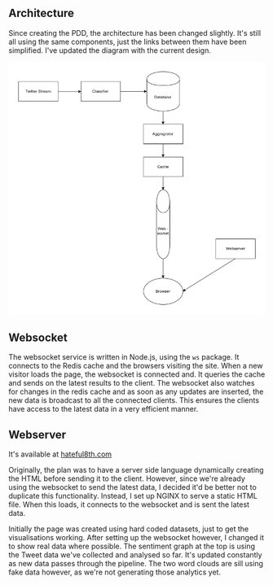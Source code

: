 ## Architecture
Since creating the PDD, the architecture has been changed slightly. It's
still all using the same components, just the links between them have been
simplified. I've updated the diagram with the current design.

![Architecture V2.1](images/arch-V2.1.png)

## Websocket
The websocket service is written in Node.js, using the `ws` package. It
connects to the Redis cache and the browsers visiting the site. When a new
visitor loads the page, the websocket is connected and. It queries
the cache and sends on the latest results to  the client. The websocket
also watches for changes in the redis cache and as soon as any updates are
inserted, the new data is broadcast to all the connected clients. This
ensures the clients have access to the latest data in a very efficient
manner.

## Webserver
It's available at [hateful8th.com](http://hateful8th.com/)

Originally, the plan was to have a server side language dynamically creating
the HTML before sending it to the client. However, since we're already using
the websocket to send the latest data, I decided it'd be better not to
duplicate this functionality. Instead, I set up NGINX to serve a static HTML
file. When this loads, it connects to the websocket and is sent the latest
data.

Initially the page was created using hard coded datasets, just to get the
visualisations working. After setting up the websocket however, I changed
it to show real data where possible. The sentiment graph at the top is
using the Tweet data we've collected and analysed so far. It's updated
constantly as new data passes through the pipeline. The two word clouds are
sill using fake data however, as we're not generating those analytics yet.
